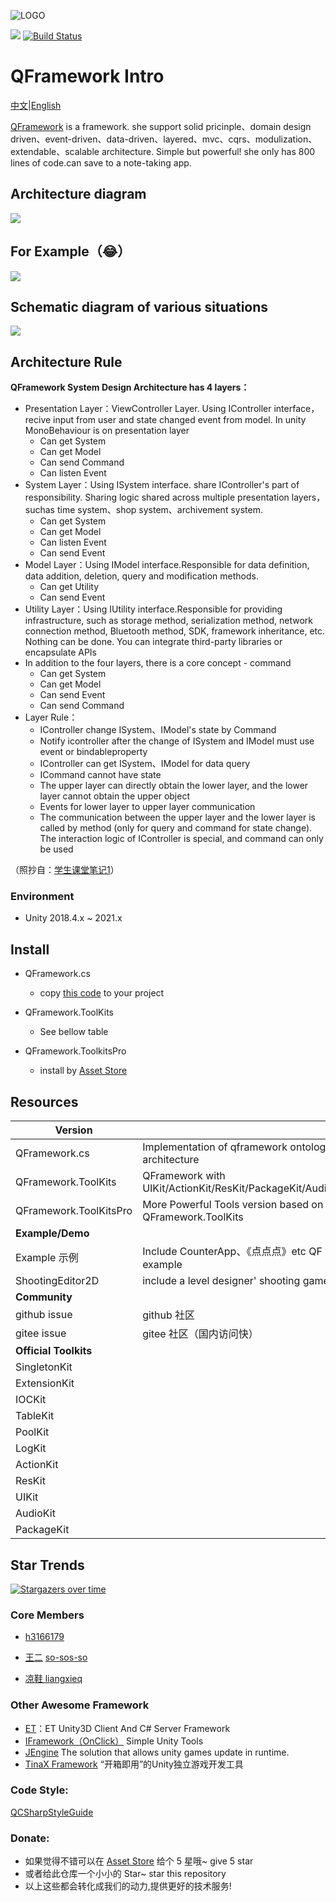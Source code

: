 ![LOGO](https://file.liangxiegame.com/67ca2c27-d711-40b2-96f3-d2f6071e3f3c.png)

[![](https://img.shields.io/badge/license-MIT-blue.svg)](https://github.com/liangxiegame/QFramework/blob/master/LICENSE)
[![Build Status](https://travis-ci.org/liangxiegame/QFramework.svg?branch=master)](https://travis-ci.org/liangxiegame/QFramework)


# QFramework Intro

[中文](README)|[English](README_EN.md)

[QFramework](https://github.com/liangxiegame/QFramework)  is a framework. she support solid pricinple、domain design driven、event-driven、data-driven、layered、mvc、cqrs、modulization、extendable、scalable architecture. Simple but powerful! she only has 800 lines of code.can save to a note-taking app. 

## Architecture diagram

![](http://processon.com/chart_image/5c270aa6e4b007ba5d5029dc.png)

## For Example（😂）

![](https://file.liangxiegame.com/5fcdf6d1-0605-4ae6-b4bf-12e661eb2f1e.png)

## Schematic diagram of various situations

![](http://processon.com/chart_image/5cbb1edce4b0bab90960a4f6.png)

## Architecture Rule

**QFramework System Design Architecture has 4 layers：**

* Presentation Layer：ViewController Layer. Using IController interface，recive input from user and state changed event from model. In unity MonoBehaviour is on presentation layer
    * Can get System
    * Can get Model
    * Can send Command
    * Can listen Event
* System Layer：Using ISystem interface. share IController's part of responsibility. Sharing logic shared across multiple presentation layers，suchas time system、shop system、archivement system.
    * Can get System
    * Can get Model
    * Can listen Event
    * Can send Event
* Model Layer：Using IModel interface.Responsible for data definition, data addition, deletion, query and modification methods.
    * Can get Utility
    * Can send Event
* Utility Layer：Using IUtility interface.Responsible for providing infrastructure, such as storage method, serialization method, network connection method, Bluetooth method, SDK, framework inheritance, etc. Nothing can be done. You can integrate third-party libraries or encapsulate APIs
* In addition to the four layers, there is a core concept - command
    * Can get System
    * Can get Model
    * Can send Event
    * Can send Command
* Layer Rule：
    * IController change ISystem、IModel's state by Command
    * Notify icontroller after the change of ISystem and IModel must use event or bindableproperty
    * IController can get ISystem、IModel for data query
    * ICommand cannot have state
    * The upper layer can directly obtain the lower layer, and the lower layer cannot obtain the upper object
    * Events for lower layer to upper layer communication
    * The communication between the upper layer and the lower layer is called by method (only for query and command for state change). The interaction logic of IController is special, and command can only be used

（照抄自：[学生课堂笔记1](https://github.com/Haogehaojiu/FrameworkDesign)）

### Environment

* Unity 2018.4.x ~ 2021.x

## Install

* QFramework.cs
    * copy [this code](QFramework.cs) to your project

* QFramework.ToolKits
    * See bellow table
* QFramework.ToolkitsPro
    * install by [Asset Store](http://u3d.as/SJ9) 


## Resources

| **Version**            |                                                             |                                                              |
| ---------------------- | ----------------------------------------------------------- | ------------------------------------------------------------ |
| QFramework.cs          | Implementation of qframework ontology architecture          |                                                              |
| QFramework.ToolKits    | QFramework  with UIKit/ActionKit/ResKit/PackageKit/AudioKit | [Github Release](https://github.com/liangxiegame/QFramework/releases) |
| QFramework.ToolKitsPro | More Powerful Tools version based on QFramework.ToolKits    | [AssetStore](http://u3d.as/SJ9)                              |
| **Example/Demo**       |                                                             |                                                              |
| Example 示例           | Include  CounterApp、《点点点》etc QF example               | [github](https://github.com/liangxiegame/QFramework.Example)\|[gitee](https://gitee.com/liangxiegame/QFramework.Example) |
| ShootingEditor2D       | include a level designer' shooting game                     | [github](https://github.com/liangxiegame/ShootingEditor2D)\|[gitee](https://gitee.com/liangxiegame/ShootingEditor2D) |
| **Community**          |                                                             |                                                              |
| github issue           | github 社区                                                 | [地址](https://github.com/liangxiegame/QFramework/issues/new) |
| gitee issue            | gitee 社区（国内访问快）                                    | [地址](https://gitee.com/liangxiegame/QFramework/issues)     |
| **Official Toolkits**  |                                                             |                                                              |
| SingletonKit           |                                                             | [github](https://github.com/liangxiegame/SingletonKit)\|[gitee](https://gitee.com/liangxiegame/SingletonKit) |
| ExtensionKit           |                                                             | [github](https://github.com/liangxiegame/ExtensionKit)\|[gitee](https://gitee.com/liangxiegame/ExtensionKit) |
| IOCKit                 |                                                             | [github](https://github.com/liangxiegame/IOCKit)\|[gitee](https://gitee.com/liangxiegame/IOCKit) |
| TableKit               |                                                             | [github](https://github.com/liangxiegame/TableKit)\|[gitee](https://gitee.com/liangxiegame/TableKit) |
| PoolKit                |                                                             | [github](https://github.com/liangxiegame/PoolKit)\|[gitee](https://gitee.com/liangxiegame/PoolKit) |
| LogKit                 |                                                             | [github](https://github.com/liangxiegame/LogKit)\|[gitee](https://gitee.com/liangxiegame/LogKit) |
| ActionKit              |                                                             | [github](https://github.com/liangxiegame/ActionKit)\|[gitee](https://gitee.com/liangxiegame/ActionKit) |
| ResKit                 |                                                             | [github](https://github.com/liangxiegame/ResKit)\|[gitee](https://gitee.com/liangxiegame/ResKit) |
| UIKit                  |                                                             | [github](https://github.com/liangxiegame/UIKit)\|[gitee](https://gitee.com/liangxiegame/UIKit) |
| AudioKit               |                                                             | [github](https://github.com/liangxiegame/AudioKit)\|[gitee](https://gitee.com/liangxiegame/AudioKit) |
| PackageKit             |                                                             | [github](https://github.com/liangxiegame/PackageKit)\|[gitee](https://gitee.com/liangxiegame/PackageKit) |



## Star Trends

[![Stargazers over time](https://starchart.cc/liangxiegame/QFramework.svg)](https://starchart.cc/liangxiegame/QFramework)

### Core Members

* [h3166179](https://github.com/h3166179)
* [王二](https://github.com/so-sos-so) [so-sos-so](https://github.com/so-sos-so)

* [凉鞋 liangxieq](https://github.com/liangxieq)




### Other Awesome Framework

- [ET](https://github.com/egametang/ET)：ET Unity3D Client And C# Server Framework
- [IFramework（OnClick）](https://github.com/OnClick9927/IFramework) Simple Unity Tools
- [JEngine](https://github.com/JasonXuDeveloper/JEngine)  The solution that allows unity games update in runtime.
- [TinaX Framework](https://tinax.corala.space/) “开箱即用”的Unity独立游戏开发工具

### Code Style:

[QCSharpStyleGuide](https://github.com/liangxiegame/QCSharpStyleGuide)


### Donate:

* 如果觉得不错可以在 [Asset Store](http://u3d.as/SJ9) 给个 5 星哦~ give 5 star
* 或者给此仓库一个小小的  Star~ star this repository
* 以上这些都会转化成我们的动力,提供更好的技术服务! 